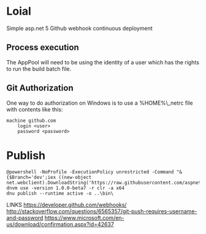 # Loial
Simple asp.net 5 Github webhook continuous deployment

## Process execution
The AppPool will need to be using the identity of a user which has the rights to run the build batch file.

## Git Authorization
One way to do authorization on Windows is to use a %HOME%\\_netrc file with contents like this:

```
machine github.com
    login <user>
    password <password>
```

# Publish
```
@powershell -NoProfile -ExecutionPolicy unrestricted -Command "&{$Branch='dev';iex ((new-object net.webclient).DownloadString('https://raw.githubusercontent.com/aspnet/Home/dev/dnvminstall.ps1'))}"
dnvm use -version 1.0.0-beta7 -r clr -a x64
dnu publish --runtime active -o ..\bin\
```

LINKS
https://developer.github.com/webhooks/
http://stackoverflow.com/questions/6565357/git-push-requires-username-and-password
https://www.microsoft.com/en-us/download/confirmation.aspx?id=42637
